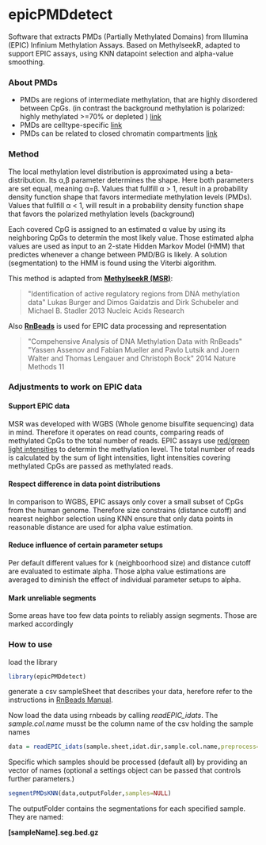 # epicPMDdetect

Software that extracts PMDs (Partially Methylated Domains) from Illumina (EPIC) Infinium Methylation Assays. Based on MethylseekR, adapted to support EPIC assays, using KNN datapoint selection 
and alpha-value smoothing.

### About PMDs
* PMDs are regions of intermediate methylation, that are highly disordered between CpGs.
 (in contrast the background methylation is polarized: highly methylated >=70% or depleted ) [link](https://www.ncbi.nlm.nih.gov/pmc/articles/PMC6161375/)
* PMDs are celltype-specific [link](https://www.biorxiv.org/content/10.1101/249334v1.full)
* PMDs can be related to closed chromatin compartments [link](https://www.ncbi.nlm.nih.gov/pmc/articles/PMC4574526/)

### Method

The local methylation level distribution is approximated using a beta-distribution.
Its α,β parameter determines the shape. Here both parameters are set equal, meaning α=β.
Values that fullfill α > 1, result in a probability density function shape that favors 
intermediate methylation levels (PMDs). Values that fullfill α < 1, will result in a
probability density function shape that favors the polarized methylation levels (background)

Each covered CpG is assigned to an estimated α value by using its neighboring CpGs to determin the
most likely value. Those estimated alpha values are used as input to an 2-state Hidden Markov Model (HMM)
that predictes whenever a change between PMD/BG is likely. A solution (segmentation) to the HMM is
found using the Viterbi algorithm.

This method is adapted from [**MethylseekR (MSR)**](http://nar.oxfordjournals.org/content/early/2013/07/04/nar.gkt599.long):

> "Identification of active regulatory regions from DNA methylation data"
> Lukas Burger and Dimos Gaidatzis and Dirk Schubeler and Michael B. Stadler
> 2013 Nucleic Acids Research


Also [**RnBeads**](https://rnbeads.org) is used for EPIC data processing and representation 

> "Compehensive Analysis of DNA Methylation Data with RnBeads"
> "Yassen Assenov and Fabian Mueller and Pavlo Lutsik and Joern Walter and Thomas Lengauer and Christoph Bock"
> 2014 Nature Methods 11

### Adjustments to work on EPIC data

#### Support EPIC data

MSR was developed with WGBS (Whole genome bisulfite sequencing) data in mind. 
Therefore it operates on read counts, comparing reads of methylated CpGs to the total number of reads.
EPIC assays use [red/green light intensities](https://en.wikipedia.org/wiki/Illumina_Methylation_Assay) to determin the methylation level. The total number of reads is calculated by the sum of light intensities, light intensities covering methylated CpGs are passed as methylated reads.

#### Respect difference in data point distributions

In comparison to WGBS, EPIC assays only cover a small subset of CpGs from the human genome. Therefore 
size constrains (distance cutoff) and nearest neighbor selection using KNN ensure that only data points in reasonable distance are used for alpha value estimation. 

#### Reduce influence of certain parameter setups

Per default different values for k (neighboorhood size) and distance cutoff are evaluated to estimate alpha. Those alpha value estimations are averaged to diminish the effect of individual parameter setups 
to alpha.

#### Mark unreliable segments 

Some areas have too few data points to reliably assign segments. Those are marked accordingly

### How to use

load the library

```R
library(epicPMDdetect)
```

generate a csv sampleSheet that describes your data, herefore refer to the instructions in [RnBeads Manual](https://bioconductor.org/packages/release/bioc/vignettes/RnBeads/inst/doc/RnBeads.pdf).

Now load the data using rnbeads by calling *readEPIC_idats*.
The *sample.col.name* musst be the column name of the csv holding the sample names 


```R
data = readEPIC_idats(sample.sheet,idat.dir,sample.col.name,preprocess=T)
```

Specific which samples should be processed (default all) by providing an vector of names 
(optional a settings object can be passed that controls further parameters.)

```R
segmentPMDsKNN(data,outputFolder,samples=NULL)

```

The outputFolder contains the segmentations for each specified sample.
They are named:

**[sampleName].seg.bed.gz**




